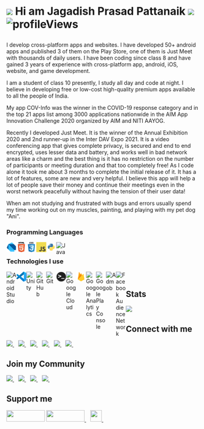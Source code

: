 # <p> <img src="https://i.imgur.com/lsizgGl.gif" width="30px"> Hi am Jagadish Prasad Pattanaik <img src="https://emojis.slackmojis.com/emojis/images/1531849430/4246/blob-sunglasses.gif?1531849430" width="30"/> <img src="https://komarev.com/ghpvc/?username=jagadish-pattanaik&label=Profile Views&color=blue&style=plastic" alt="profileViews" /> </p>
<p>
I develop cross-platform apps and websites. I have developed 50+ android apps and published 3 of them on the Play Store, one of them is Just Meet with thousands of daily users. I have been coding since class 8 and have gained 3 years of experience with cross-platform app, android, iOS, website, and game development.
</p>
<p>
I am a student of class 10 presently, I study all day and code at night. I believe in developing free or low-cost high-quality premium apps available to all the people of India.
</p>
<p>
My app COV-Info was the winner in the COVID-19 response category and in the top 21 apps list among 3000 applications nationwide in the AIM App Innovation Challenge 2020 organized by AIM and NITI AAYOG.
</p>
<p>
Recently I developed Just Meet. It is the winner of the Annual Exhibition 2020 and 2nd runner-up in the Inter DAV Expo 2021. It is a video conferencing app that gives complete privacy, is secured and end to end encrypted, uses lesser data and battery, and works well in bad network areas like a charm and the best thing is it has no restriction on the number of participants or meeting duration and that too completely free! As I code alone it took me about 3 months to complete the initial release of it. It has a lot of features, some are new and very helpful. I believe this app will help a lot of people save their money and continue their meetings even in the worst network peacefully without having the tension of their user data!
</p>
</p>
<p>
When am not studying and frustrated with bugs and errors usually spend my time working out on my muscles, painting, and playing with my pet dog "Ani".
</p>

### Programming Languages
<a>
  <img align="left" alt="Dart" width="26px" src="https://raw.githubusercontent.com/github/explore/80688e429a7d4ef2fca1e82350fe8e3517d3494d/topics/dart/dart.png" />
  <img align="left" alt="HTML5" width="26px" src="https://raw.githubusercontent.com/github/explore/80688e429a7d4ef2fca1e82350fe8e3517d3494d/topics/html/html.png" />
  <img align="left" alt="CSS3" width="26px" src="https://raw.githubusercontent.com/github/explore/80688e429a7d4ef2fca1e82350fe8e3517d3494d/topics/css/css.png" />
  <img align="left" alt="JavaScript" width="26px"   src="https://raw.githubusercontent.com/github/explore/80688e429a7d4ef2fca1e82350fe8e3517d3494d/topics/javascript/javascript.png" />
  <img align="left" alt="Python" width="26px" src="https://raw.githubusercontent.com/github/explore/80688e429a7d4ef2fca1e82350fe8e3517d3494d/topics/python/python.png" />
  <img align="left" alt="Java" width="26px" src="https://www.vectorlogo.zone/logos/java/java-icon.svg" />
</a>&ensp;

### Technologies I use
<a>
  <img align="left" alt="Android Studio" width="26px" src="https://www.vectorlogo.zone/logos/android/android-official.svg" />
<img align="left" alt="Visual Studio Code" width="26px" src="https://raw.githubusercontent.com/github/explore/80688e429a7d4ef2fca1e82350fe8e3517d3494d/topics/visual-studio-code/visual-studio-code.png" />
  <img align="left" alt="Unity" width="26px" src="https://www.vectorlogo.zone/logos/unity3d/unity3d-icon.svg" />
<img align="left" alt="GitHub" width="26px" src="https://www.vectorlogo.zone/logos/github/github-icon.svg" />
<img align="left" alt="Git" width="26px" src="https://www.vectorlogo.zone/logos/git-scm/git-scm-icon.svg" />
<img align="left" alt="Terminal" width="26px" src="https://raw.githubusercontent.com/github/explore/80688e429a7d4ef2fca1e82350fe8e3517d3494d/topics/terminal/terminal.png" />
  <img align="left" alt="Gooogle Cloud" width="26px" src="https://www.vectorlogo.zone/logos/google_cloud/google_cloud-icon.svg" />
<img align="left" alt="Firebase" width="26px" src="https://raw.githubusercontent.com/github/explore/80688e429a7d4ef2fca1e82350fe8e3517d3494d/topics/firebase/firebase.png" />
  <img align="left" alt="Gooogle Analytics" width="26px" src="https://www.vectorlogo.zone/logos/google_analytics/google_analytics-icon.svg" />
  <img align="left" alt="Gooogle Play Console" width="26px" src="https://www.vectorlogo.zone/logos/google_play/google_play-icon.svg" />
    <img align="left" alt="Admob" width="26px" src="https://www.vectorlogo.zone/logos/google_admob/google_admob-icon.svg" />
  <img align="left" alt="Facebook Audience Network" width="26px" src="https://www.vectorlogo.zone/logos/facebook/facebook-icon.svg" />
</a>&ensp;
  
## Stats

![](https://metrics.lecoq.io/jagadish-pattanaik?template=classic&base.header=0&base.metadata=0&isocalendar=1&languages=1&people=1&isocalendar.duration=half-year&languages.limit=8&languages.sections=most-used&languages.colors=github&languages.threshold=0%25&languages.indepth=false&languages.recent.load=300&languages.recent.days=14&people.limit=24&people.size=28&people.types=followers%2C%20following&people.identicons=false&people.shuffle=false&config.timezone=Asia%2FCalcutta)

## Connect with me
  <a href="https://github.com/jagadish-pattanaik">
    <img src="https://img.shields.io/github/followers/jagadish-pattanaik?label=Follow&style=social" />
  </a>&ensp; 
  <a href="https://www.linkedin.com/in/jagadish-pattanaik/">
    <img width="30px" src="https://www.vectorlogo.zone/logos/linkedin/linkedin-icon.svg" />
  </a>&ensp;
  <a href="https://www.instagram.com/jagadish_pattanaik/">
    <img width="30px" src="https://www.vectorlogo.zone/logos/instagram/instagram-icon.svg" />
  </a>&ensp;
  <a href="https://stackoverflow.com/story/Jagadish">
    <img width="30px" src="https://www.vectorlogo.zone/logos/stackoverflow/stackoverflow-tile.svg" />
  </a>&ensp;
  <a href="https://www.facebook.com/justtechadmin/">
    <img width="30px" src="https://www.vectorlogo.zone/logos/facebook/facebook-tile.svg" />
   </a>&ensp;
  <a href="https://mail.google.com/mail/u/jaguweb1234@gmail.com">
    <img width="30px" src="https://www.vectorlogo.zone/logos/gmail/gmail-tile.svg" />
   </a>&ensp;

## Join my Community
  <a href="https://discord.gg/kczPxGpAtq">
    <img src="https://img.shields.io/discord/855828233383051294?label=Join Community&logo=Discord&style=social" />
  </a>&ensp;
  <a href="https://www.youtube.com/channel/UCgdd03ctC4odnUCNlPBSdUg?sub_confirmation=1">
    <img src="https://img.shields.io/youtube/channel/subscribers/UCgdd03ctC4odnUCNlPBSdUg?label=Subscribe&style=social" />
  </a>&ensp; 
  <a href="https://www.instagram.com/_just_technologies_/">
    <img width="30px" src="https://www.vectorlogo.zone/logos/instagram/instagram-icon.svg" />
  </a>&ensp;
  <a href="https://www.facebook.com/justtechteam">
    <img width="30px" src="https://www.vectorlogo.zone/logos/facebook/facebook-tile.svg" />
  </a>&ensp;

## Support me
<a href="https://github.com/sponsors/jagadish-pattanaik" title="Sponsor Me"><img src="https://raw.githubusercontent.com/natemoo-re/natemoo-re/master/assets/sponsor.svg?sanitize=true" width="100" height="30" aria-hidden="true"></a>
<a href="https://www.buymeacoffee.com/jagadish">
    <img width="100" height="30" src="https://cdn.buymeacoffee.com/buttons/v2/default-red.png" />
  </a>&ensp;
  <a href="https://www.patreon.com/justjagadish">
    <img width="30px" height="30" src="https://www.vectorlogo.zone/logos/patreon/patreon-icon.svg" />
  </a>&ensp;
